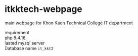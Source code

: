 # itkktech-webpage
main webpage for Khon Kaen Technical College IT department 

requirement<br>
php 5.4.16<br>
lasted mysql server<br>
Database name `it_kkt2`
